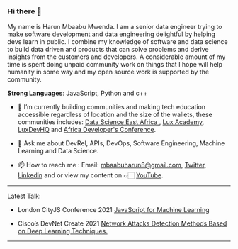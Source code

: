 ### Hi there 👋

My name is Harun Mbaabu Mwenda. I am a senior data engineer trying to make software development and data engineering delightful by helping devs learn in public. I combine my knowledge of software and data science to build data driven and products that can solve problems and derive insights from the customers and developers. A considerable amount of my time is spent doing unpaid community work on things that I hope will help humanity in some way and my open source work is supported by the community.

**Strong Languages**: JavaScript, Python and c++
  
- 🔭 I’m currently building communities and making tech education accessible regardless of location and the size of the wallets, these communities  includes:  [Data Science  East  Africa ](https://twitter.com/DSEAfrica), [Lux Academy](https://twitter.com/lux_academy), [LuxDevHQ](https://twitter.com/LuxDevHQ) and [Africa Developer's Conference](https://twitter.com/AfricaDevsConf).

- 💬 Ask me about DevRel, APIs, DevOps, Software Engineering, Machine Learning and Data Science.

- 📫 How to reach me : Email: mbaabuharun8@gmail.com, [Twitter](https://twitter.com/HarunMbaabu), [Linkedin](https://www.linkedin.com/in/harun-mbaabu-mwenda-8a89ab174/) and or view my content on 👉🏻 [YouTube](https://www.youtube.com/channel/UCS-zdr8_cuUGNvOhLKUkjZQ).

--------------

Latest Talk:
* London CityJS Conference 2021 [JavaScript for Machine Learning](https://cityjsconf.org/speaker/602044dd75e90e35cb2f21c1)

* Cisco’s DevNet Create 2021 [Network Attacks Detection Methods Based on Deep Learning Techniques.](https://youtu.be/WSdOVCIBj5A)

--------------
